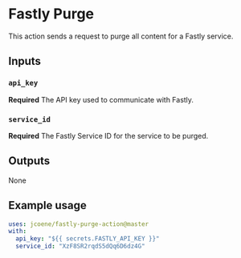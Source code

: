 # Fastly Purge

This action sends a request to purge all content for a Fastly service.

## Inputs

### `api_key`

**Required** The API key used to communicate with Fastly.

### `service_id`

**Required** The Fastly Service ID for the service to be purged.

## Outputs

None

## Example usage

```yaml
uses: jcoene/fastly-purge-action@master
with:
  api_key: "${{ secrets.FASTLY_API_KEY }}"
  service_id: "XzF8SR2rqdS5dQq6D6dz4G"
```
